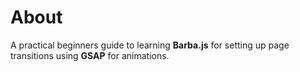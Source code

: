 # About

A practical beginners guide to learning **Barba.js** for setting up page transitions using **GSAP** for animations.  
